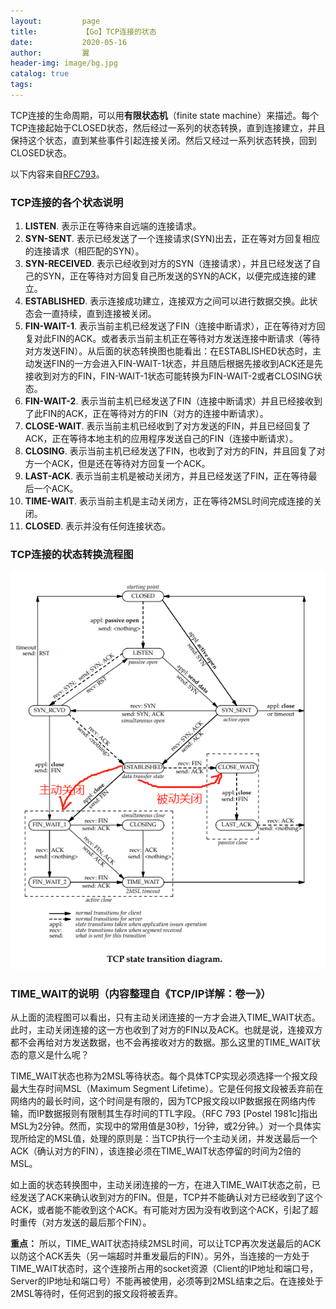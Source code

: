 ```yaml
---
layout:         page
title:          【Go】TCP连接的状态
date:           2020-05-16
author:         翼
header-img: image/bg.jpg
catalog: true
tags:
---
```


TCP连接的生命周期，可以用**有限状态机**（finite state machine）来描述。每个TCP连接起始于CLOSED状态，然后经过一系列的状态转换，直到连接建立，并且保持这个状态，直到某些事件引起连接关闭。然后又经过一系列状态转换，回到CLOSED状态。

以下内容来自[RFC793](https://tools.ietf.org/html/rfc793)。

### TCP连接的各个状态说明
1. **LISTEN**. 表示正在等待来自远端的连接请求。
1. **SYN-SENT**. 表示已经发送了一个连接请求(SYN)出去，正在等对方回复相应的连接请求（相匹配的SYN）。
1. **SYN-RECEIVED**. 表示已经收到对方的SYN（连接请求），并且已经发送了自己的SYN，正在等待对方回复自己所发送的SYN的ACK，以便完成连接的建立。
1. **ESTABLISHED**. 表示连接成功建立，连接双方之间可以进行数据交换。此状态会一直持续，直到连接被关闭。
1. **FIN-WAIT-1**. 表示当前主机已经发送了FIN（连接中断请求），正在等待对方回复对此FIN的ACK。或者表示当前主机正在等待对方发送连接中断请求（等待对方发送FIN）。从后面的状态转换图也能看出：在ESTABLISHED状态时，主动发送FIN的一方会进入FIN-WAIT-1状态，并且随后根据先接收到ACK还是先接收到对方的FIN，FIN-WAIT-1状态可能转换为FIN-WAIT-2或者CLOSING状态。
1. **FIN-WAIT-2**. 表示当前主机已经发送了FIN（连接中断请求）并且已经接收到了此FIN的ACK，正在等待对方的FIN（对方的连接中断请求）。
1. **CLOSE-WAIT**. 表示当前主机已经收到了对方发送的FIN，并且已经回复了ACK，正在等待本地主机的应用程序发送自己的FIN（连接中断请求）。
1. **CLOSING**. 表示当前主机已经发送了FIN，也收到了对方的FIN，并且回复了对方一个ACK，但是还在等待对方回复一个ACK。
1. **LAST-ACK**. 表示当前主机是被动关闭方，并且已经发送了FIN，正在等待最后一个ACK。
1. **TIME-WAIT**. 表示当前主机是主动关闭方，正在等待2MSL时间完成连接的关闭。
1. **CLOSED**. 表示并没有任何连接状态。

### TCP连接的状态转换流程图

![TCP state transition diagram](https://raw.githubusercontent.com/ttyrion/ttyrion.github.io/master/image/tcp/state_transition.png)

### TIME_WAIT的说明（内容整理自《TCP/IP详解：卷一》）
从上面的流程图可以看出，只有主动关闭连接的一方才会进入TIME_WAIT状态。此时，主动关闭连接的这一方也收到了对方的FIN以及ACK。也就是说，连接双方都不会再给对方发送数据，也不会再接收对方的数据。那么这里的TIME_WAIT状态的意义是什么呢？

TIME_WAIT状态也称为2MSL等待状态。每个具体TCP实现必须选择一个报文段最大生存时间MSL（Maximum Segment Lifetime）。它是任何报文段被丢弃前在网络内的最长时间，这个时间是有限的，因为TCP报文段以IP数据报在网络内传输，而IP数据报则有限制其生存时间的TTL字段。（RFC 793 [Postel 1981c]指出MSL为2分钟。然而，实现中的常用值是30秒，1分钟，或2分钟。）对一个具体实现所给定的MSL值，处理的原则是：当TCP执行一个主动关闭，并发送最后一个ACK（确认对方的FIN），该连接必须在TIME_WAIT状态停留的时间为2倍的MSL。

如上面的状态转换图中，主动关闭连接的一方，在进入TIME_WAIT状态之前，已经发送了ACK来确认收到对方的FIN。但是，TCP并不能确认对方已经收到了这个ACK，或者能不能收到这个ACK。有可能对方因为没有收到这个ACK，引起了超时重传（对方发送的最后那个FIN）。

**重点：**
所以，TIME_WAIT状态持续2MSL时间，可以让TCP再次发送最后的ACK以防这个ACK丢失（另一端超时并重发最后的FIN）。另外，当连接的一方处于TIME_WAIT状态时，这个连接所占用的socket资源（Client的IP地址和端口号，Server的IP地址和端口号）不能再被使用，必须等到2MSL结束之后。在连接处于2MSL等待时，任何迟到的报文段将被丢弃。